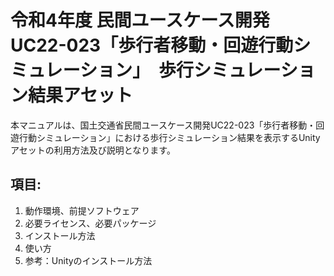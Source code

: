 # 令和4年度 民間ユースケース開発　UC22-023「歩行者移動・回遊行動シミュレーション」　歩行シミュレーション結果アセット
本マニュアルは、国土交通省民間ユースケース開発UC22-023「歩行者移動・回遊行動シミュレーション」における歩行シミュレーション結果を表示するUnityアセットの利用方法及び説明となります。

## 項目:
1. 動作環境、前提ソフトウェア
2. 必要ライセンス、必要パッケージ
3. インストール方法
4. 使い方
5. 参考：Unityのインストール方法


